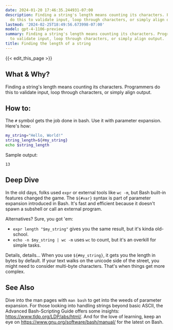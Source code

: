 ```yaml
---
date: 2024-01-20 17:46:35.244931-07:00
description: Finding a string's length means counting its characters. Programmers
  do this to validate input, loop through characters, or simply align output.
lastmod: '2024-02-25T18:49:56.673998-07:00'
model: gpt-4-1106-preview
summary: Finding a string's length means counting its characters. Programmers do this
  to validate input, loop through characters, or simply align output.
title: Finding the length of a string
---
```


{{< edit_this_page >}}

## What & Why?
Finding a string's length means counting its characters. Programmers do this to validate input, loop through characters, or simply align output.

## How to:
The `#` symbol gets the job done in bash. Use it with parameter expansion. Here's how:

```bash
my_string="Hello, World!"
string_length=${#my_string}
echo $string_length
```

Sample output:

```
13
```

## Deep Dive
In the old days, folks used `expr` or external tools like `wc -m`, but Bash built-in features changed the game. The `${#var}` syntax is part of parameter expansion introduced in Bash. It's fast and efficient because it doesn't spawn a subshell or call an external program.

Alternatives? Sure, you got 'em:

- `expr length "$my_string"` gives you the same result, but it's kinda old-school.
- `echo -n $my_string | wc -m` uses `wc` to count, but it's an overkill for simple tasks.

Details, details... When you use `${#my_string}`, it gets you the length in bytes by default. If your text walks on the unicode side of the street, you might need to consider multi-byte characters. That's when things get more complex.

## See Also
Dive into the man pages with `man bash` to get into the weeds of parameter expansion. For those looking into handling strings beyond basic ASCII, the Advanced Bash-Scripting Guide offers some insights: https://www.tldp.org/LDP/abs/html/. And for the love of learning, keep an eye on https://www.gnu.org/software/bash/manual/ for the latest on Bash.
